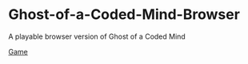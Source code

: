 # Ghost-of-a-Coded-Mind-Browser
A playable browser version of Ghost of a Coded Mind

[Game](https://namiesk1.github.io/Ghost-of-a-Coded-Mind-Browser/)
